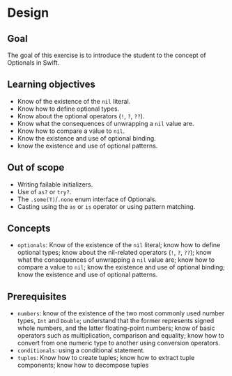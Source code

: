 # Design

## Goal

The goal of this exercise is to introduce the student to the concept of Optionals in Swift.

## Learning objectives

- Know of the existence of the `nil` literal.
- Know how to define optional types.
- Know about the optional operators (`!`, `?`, `??`).
- Know what the consequences of unwrapping a `nil` value are.
- Know how to compare a value to `nil`.
- Know the existence and use of optional binding.
- know the existence and use of optional patterns.

## Out of scope

- Writing failable initializers.
- Use of `as?` or `try?`.
- The `.some(T)`/`.none` enum interface of Optionals.
- Casting using the `as` or `is` operator or using pattern matching.

## Concepts

- `optionals`: Know of the existence of the `nil` literal; know how to define optional types; know about the nil-related operators (`!`, `?`, `??`); know what the consequences of unwrapping a `nil` value are; know how to compare a value to `nil`; know the existence and use of optional binding; know the existence and use of optional patterns.

## Prerequisites

- `numbers`: know of the existence of the two most commonly used number types, `Int` and `Double`; understand that the former represents signed whole numbers, and the latter floating-point numbers; know of basic operators such as multiplication, comparison and equality; know how to convert from one numeric type to another using conversion operators.
- `conditionals`: using a conditional statement.
- `tuples`: Know how to create tuples; know how to extract tuple components; know how to decompose tuples
